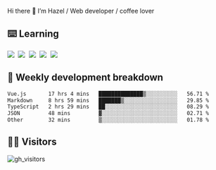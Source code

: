 
Hi there 👋 I’m Hazel / Web developer / coffee lover

## ⌨️ Learning

<samp>
 <a href="https://github.com/vuejs/core"><img src="https://api.iconify.design/logos:vue.svg" /></a>
  <a href="https://github.com/vuejs/core"><img src="https://api.iconify.design/logos:react.svg" /></a>
  <a href="https://github.com/vitejs/vite"><img src="https://api.iconify.design/logos:vitejs.svg" /></a>
  <a href="https://github.com/microsoft/TypeScript"><img src="https://api.iconify.design/logos:typescript-icon.svg" /></a> 
  <a href="https://github.com/unocss/unocss"><img src="https://api.iconify.design/logos:unocss.svg" /></a>
  

</samp>


## 🦀 Weekly development breakdown

<!--START_SECTION:waka-->

```txt
Vue.js       17 hrs 4 mins   ██████████████▒░░░░░░░░░░   56.71 %
Markdown     8 hrs 59 mins   ███████▒░░░░░░░░░░░░░░░░░   29.85 %
TypeScript   2 hrs 29 mins   ██░░░░░░░░░░░░░░░░░░░░░░░   08.29 %
JSON         48 mins         ▓░░░░░░░░░░░░░░░░░░░░░░░░   02.71 %
Other        32 mins         ▒░░░░░░░░░░░░░░░░░░░░░░░░   01.78 %
```

<!--END_SECTION:waka-->
## 👬🏻 Visitors

![gh_visitors](https://profile-counter.glitch.me/Hazel-Lin/count.svg)

